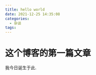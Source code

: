 ```yaml
---
title: hello world
date: 2021-12-25 14:35:08
categories:
  - 杂谈
tags:
---
```


#  这个博客的第一篇文章

我今日诞生于此.